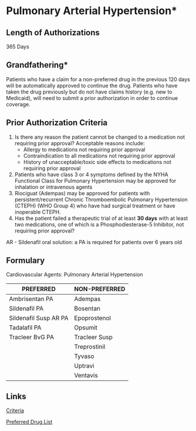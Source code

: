 # Pulmonary Arterial Hypertension\*

## Length of Authorizations

365 Days

## Grandfathering\*

Patients who have a claim for a non-preferred drug in the previous 120 days will be automatically approved to continue the drug. Patients who have taken the drug previously but do not have claims history (e.g. new to Medicaid), will need to submit a prior authorization in order to continue coverage.

## Prior Authorization Criteria

1.  Is there any reason the patient cannot be changed to a medication not requiring prior approval? Acceptable reasons include:
    -   Allergy to medications not requiring prior approval
    -   Contraindication to all medications not requiring prior approval
    -   History of unacceptable/toxic side effects to medications not requiring prior approval
2.  Patients who have class 3 or 4 symptoms defined by the NYHA Functional Class for Pulmonary Hypertension may be approved for inhalation or intravenous agents
3.  Riociguat (Adempas) may be approved for patients with persistent/recurrent Chronic Thromboembolic Pulmonary Hypertension (CTEPH) (WHO Group 4) who have had surgical treatment or have inoperable CTEPH.
4.  Has the patient failed a therapeutic trial of at least **30 days** with at least two medications, one of which is a Phosphodiesterase-5 Inhibitor, not requiring prior approval?

AR - Sildenafil oral solution: a PA is required for patients over 6 years old

## Formulary

Cardiovascular Agents: Pulmonary Arterial Hypertension

| PREFERRED             | NON-PREFERRED |
|-----------------------|---------------|
| Ambrisentan PA        | Adempas       |
| Sildenafil PA         | Bosentan      |
| Sildenafil Susp AR PA | Epoprostenol  |
| Tadalafil PA          | Opsumit       |
| Tracleer BvG PA       | Tracleer Susp |
|                       | Treprostinil  |
|                       | Tyvaso        |
|                       | Uptravi       |
|                       | Ventavis      |

## Links

[Criteria]()

[Preferred Drug List]()